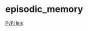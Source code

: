 # episodic_memory


<a href="https://pypi.python.org/pypi?%3Aaction=pkg_edit&name=episodic_memory">PyPI link</a>
